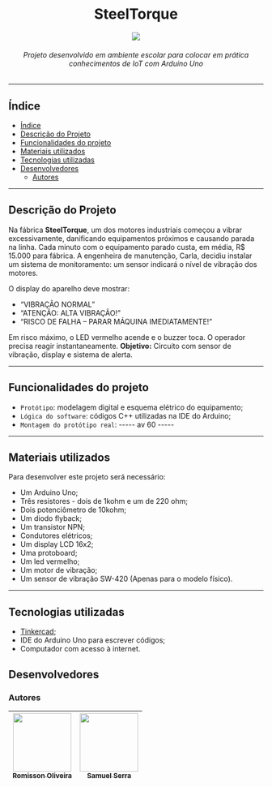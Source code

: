 <h1 align='center'>SteelTorque</h1>
<!-- Aqui vai uma capa -->
 <p align="center">  <img loading="lazy" src="http://img.shields.io/static/v1?label=STATUS&message=EM%20DESENVOLVIMENTO&color=GREEN&style=for-the-badge"/>  </p>
<h6 align="center"> 
	Projeto desenvolvido em ambiente escolar para colocar em prática conhecimentos de IoT com Arduino Uno
</h6>

---

## Índice

- [Índice](#índice)
- [Descrição do Projeto](#descrição-do-projeto)
- [Funcionalidades do projeto](#funcionalidades-do-projeto)
- [Materiais utilizados](#materiais-utilizados)
- [Tecnologias utilizadas](#tecnologias-utilizadas)
- [Desenvolvedores](#desenvolvedores)
	- [Autores](#autores)

---

## Descrição do Projeto

Na fábrica **SteelTorque**, um dos motores industriais começou a vibrar excessivamente, danificando equipamentos próximos e causando parada na linha.
Cada minuto com o equipamento parado custa, em média, R$ 15.000 para fábrica.
A engenheira de manutenção, Carla, decidiu instalar um sistema de monitoramento: um sensor indicará o nível de vibração dos motores.

O display do aparelho deve mostrar:

- “VIBRAÇÃO NORMAL”
- “ATENÇÃO: ALTA VIBRAÇÃO!”
- “RISCO DE FALHA – PARAR MÁQUINA IMEDIATAMENTE!”

Em risco máximo, o LED vermelho acende e o buzzer toca. O operador precisa reagir instantaneamente.
**Objetivo:** Circuito com sensor de vibração, display e sistema de alerta.

---

## Funcionalidades do projeto

- `Protótipo`: modelagem digital e esquema elétrico do equipamento;
- `Lógica do software`: códigos C++ utilizadas na IDE do Arduino;
- `Montagem do protótipo real`: ----- av 60 -----

---

## Materiais utilizados

Para desenvolver este projeto será necessário:

- Um Arduino Uno;
- Três resistores - dois de 1kohm e um de 220 ohm;
- Dois potenciômetro de 10kohm;
- Um diodo flyback;
- Um transistor NPN;
- Condutores elétricos;
- Um display LCD 16x2;
- Uma protoboard;
- Um led vermelho;
- Um motor de vibração;
- Um sensor de vibração SW-420 (Apenas para o modelo físico).

---

## Tecnologias utilizadas

- [Tinkercad](<(https://www.tinkercad.com/)>);
- IDE do Arduino Uno para escrever códigos;
- Computador com acesso à internet.

## Desenvolvedores

### Autores

| [<img loading="lazy" src="https://avatars.githubusercontent.com/u/201294211?s=400&u=42b1a7358cbff3ea73aea1bdaf0c5530005b4a77&v=4" width=115><br><sub>Romisson Oliveira</sub>](https://github.com/romisson-oliveira) | [<img loading="lazy" src="https://avatars.githubusercontent.com/u/179499082?v=4" width=115><br><sub>Samuel Serra</sub>](https://github.com/guilhermeonrails) |
| :-----------------------------------------------------------------------------------------------------------------------------------------------------------------------------------------------------------------: | :----------------------------------------------------------------------------------------------------------------------------------------------------------: |
